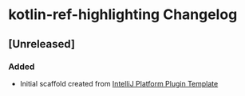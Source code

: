 <!-- Keep a Changelog guide -> https://keepachangelog.com -->

# kotlin-ref-highlighting Changelog

## [Unreleased]
### Added
- Initial scaffold created from [IntelliJ Platform Plugin Template](https://github.com/JetBrains/intellij-platform-plugin-template)
